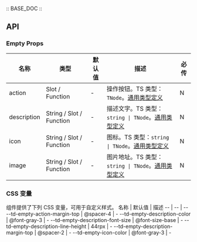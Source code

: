 :: BASE_DOC ::

## API

### Empty Props

名称 | 类型 | 默认值 | 描述 | 必传
-- | -- | -- | -- | --
action | Slot / Function | - | 操作按钮。TS 类型：`TNode`。[通用类型定义](https://github.com/Tencent/tdesign-mobile-vue/blob/develop/src/common.ts) | N
description | String / Slot / Function | - | 描述文字。TS 类型：`string \| TNode`。[通用类型定义](https://github.com/Tencent/tdesign-mobile-vue/blob/develop/src/common.ts) | N
icon | String / Slot / Function | - | 图标。TS 类型：`string \| TNode`。[通用类型定义](https://github.com/Tencent/tdesign-mobile-vue/blob/develop/src/common.ts) | N
image | String / Slot / Function | - | 图片地址。TS 类型：`string \| TNode`。[通用类型定义](https://github.com/Tencent/tdesign-mobile-vue/blob/develop/src/common.ts) | N

### CSS 变量

组件提供了下列 CSS 变量，可用于自定义样式。
名称 | 默认值 | 描述 
-- | -- | --
--td-empty-action-margin-top | @spacer-4 | - 
--td-empty-description-color | @font-gray-3 | - 
--td-empty-description-font-size | @font-size-base | - 
--td-empty-description-line-height | 44rpx | - 
--td-empty-description-margin-top | @spacer-2 | - 
--td-empty-icon-color | @font-gray-3 | -